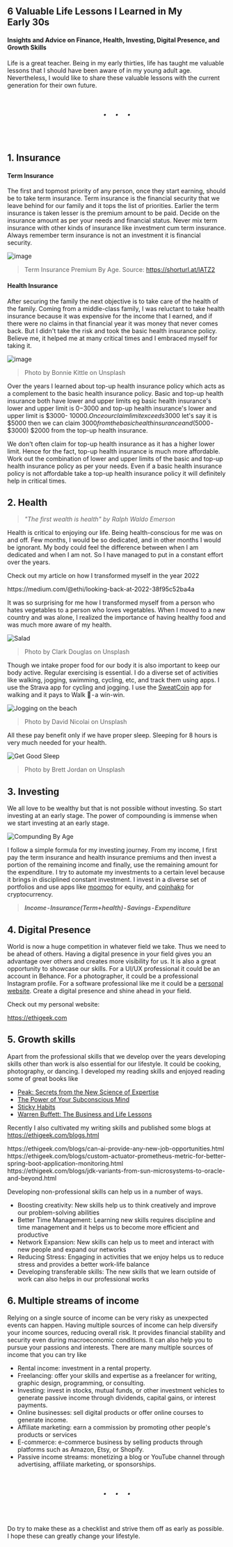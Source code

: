 ## 6 Valuable Life Lessons I Learned in My Early 30s 
#### Insights and Advice on Finance, Health, Investing, Digital Presence, and Growth Skills 

Life is a great teacher. Being in my early thirties, life has taught me valuable lessons that I should have been aware of in my young adult age. Nevertheless, I would like to share these valuable lessons with the current generation for their own future. 

<br>
<h6 align="center">&#x2022;&nbsp;&nbsp;&nbsp;&nbsp;&nbsp;&#x2022;&nbsp;&nbsp;&nbsp;&nbsp;&nbsp;&#x2022;</h6>
<br>

## 1. Insurance
#### Term Insurance 
The first and topmost priority of any person, once they start earning, should be to take term insurance. Term insurance is the financial security that we leave behind for our family and it tops the list of priorities. Earlier the term insurance is taken lesser is the premium amount to be paid. Decide on the insurance amount as per your needs and financial status. Never mix term insurance with other kinds of insurance like investment cum term insurance. Always remember term insurance is not an investment it is financial security.

![image](https://user-images.githubusercontent.com/7569031/236856268-4209dbce-909f-4b05-8fa6-c94350ec243e.png)
> Term Insurance Premium By Age. Source: https://shorturl.at/lATZ2

#### Health Insurance
After securing the family the next objective is to take care of the health of the family. Coming from a middle-class family, I was reluctant to take health insurance because it was expensive for the income that I earned, and if there were no claims in that financial year it was money that never comes back. But I didn't take the risk and took the basic health insurance policy. Believe me, it helped me at many critical times and I embraced myself for taking it.

![image](https://user-images.githubusercontent.com/7569031/236858555-b474df05-eec7-4a8f-add0-bce637372445.png)
> Photo by Bonnie Kittle on Unsplash

Over the years I learned about top-up health insurance policy which acts as a complement to the basic health insurance policy. Basic and top-up health insurance both have lower and upper limits eg basic health insurance's lower and upper limit is $0 - $3000 and top-up health insurance's lower and upper limit is $3000- $10000. Once our claim limit exceeds 3000$ let's say it is $5000 then we can claim $3000 from the basic health insurance and ($5000 - $3000) $2000 from the top-up health insurance.

We don't often claim for top-up health insurance as it has a higher lower limit. Hence for the fact, top-up health insurance is much more affordable. Work out the combination of lower and upper limits of the basic and top-up health insurance policy as per your needs. Even if a basic health insurance policy is not affordable take a top-up health insurance policy it will definitely help in critical times.


## 2. Health
> <i>"The first wealth is health" by Ralph Waldo Emerson</i>

Health is critical to enjoying our life. Being health-conscious for me was on and off. Few months, I would be so dedicated, and in other months I would be ignorant. My body could feel the difference between when I am dedicated and when I am not. So I have managed to put in a constant effort over the years.

Check out my article on how I transformed myself in the year 2022

<div class="embed_link">https://medium.com/@ethi/looking-back-at-2022-38f95c52ba4a</div>

It was so surprising for me how I transformed myself from a person who hates vegetables to a person who loves vegetables. When I moved to a new country and was alone, I realized the importance of having healthy food and was much more aware of my health.

![Salad](https://user-images.githubusercontent.com/7569031/236862642-4d056ffe-7e13-41ec-bb77-2d32313810c0.png)
> Photo by Clark Douglas on Unsplash

Though we intake proper food for our body it is also important to keep our body active. Regular exercising is essential. I do a diverse set of activities like walking, jogging, swimming, cycling, etc, and track them using apps. I use the Strava app for cycling and jogging. I use the [SweatCoin](https://sweatco.in/ws/ethirajsrinivasan) app for walking and it pays to Walk 🚶 - a win-win. 

![Jogging on the beach](https://user-images.githubusercontent.com/7569031/236862742-d4172f9a-a4cc-4300-8f92-50dc09701b58.png)
> Photo by David Nicolai on Unsplash


All these pay benefit only if we have proper sleep. Sleeping for 8 hours is very much needed for your health. 

![Get Good Sleep](https://user-images.githubusercontent.com/7569031/236862913-e4e620f3-9759-4e7f-abb8-d6d1b71e242d.png)
> Photo by Brett Jordan on Unsplash

## 3. Investing
We all love to be wealthy but that is not possible without investing. So start investing at an early stage. The power of compounding is immense when we start investing at an early stage.

![Compunding By Age](https://user-images.githubusercontent.com/7569031/236863422-d397d39f-f7e2-42da-b48f-2e5c84d12e63.png)

I follow a simple formula for my investing journey. From my income, I first pay the term insurance and health insurance premiums and then invest a portion of the remaining income and finally, use the remaining amount for the expenditure. I try to automate my investments to a certain level because it brings in disciplined constant investment. I invest in a diverse set of portfolios and use apps like [moomoo](https://j.moomoo.com/00xAOU) for equity, and [coinhako](https://www.coinhako.com/affiliations/sign_up/285810_54724814) for cryptocurrency. 
><b><i> Income - Insurance(Term+health) - Savings - Expenditure</i></b>

## 4. Digital Presence
World is now a huge competition in whatever field we take. Thus we need to be ahead of others. Having a digital presence in your field gives you an advantage over others and creates more visibility for us. It is also a great opportunity to showcase our skills. For a UI/UX professional it could be an account in Behance. For a photographer, it could be a professional Instagram profile. For a software professional like me it could be a [personal website](https://ethigeek.com). Create a digital presence and shine ahead in your field.

Check out my personal website:

https://ethigeek.com

## 5. Growth skills 
Apart from the professional skills that we develop over the years developing skills other than work is also essential for our lifestyle. It could be cooking, photography, or dancing. I developed my reading skills and enjoyed reading some of great books like
* [Peak: Secrets from the New Science of Expertise](https://amzn.to/3nV4pck)
* [The Power of Your Subconscious Mind](https://amzn.to/3zDSbHx)
* [Sticky Habits](https://amzn.to/3Goxof1)
* [Warren Buffett: The Business and Life Lessons](https://amzn.to/3nVa2Y5)

Recently I also cultivated my writing skills and published some blogs at https://ethigeek.com/blogs.html

<div class="embed_link">https://ethigeek.com/blogs/can-ai-provide-any-new-job-opportunities.html</div>
<div class="embed_link">https://ethigeek.com/blogs/custom-actuator-prometheus-metric-for-better-spring-boot-application-monitoring.html</div>
<div class="embed_link">https://ethigeek.com/blogs/jdk-variants-from-sun-microsystems-to-oracle-and-beyond.html</div>

Developing non-professional skills can help us in a number of ways.
* Boosting creativity: New skills help us to think creatively and improve our problem-solving abilities
* Better Time Management: Learning new skills requires discipline and time management and it helps us to become more efficient and productive
* Network Expansion: New skills can help us to meet and interact with new people and expand our networks
* Reducing Stress: Engaging in activities that we enjoy helps us to reduce stress and provides a better work-life balance
* Developing transferable skills: The new skills that we learn outside of work can also helps in our professional works

## 6. Multiple streams of income 
Relying on a single source of income can be very risky as unexpected events can happen. Having multiple sources of income can help diversify your income sources, reducing overall risk. It provides financial stability and security even during macroeconomic conditions. It can also help you to pursue your passions and interests. There are many multiple sources of income that you can try like 
* Rental income: investment in a rental property.
* Freelancing: offer your skills and expertise as a freelancer for writing, graphic design, programming, or consulting.
* Investing: invest in stocks, mutual funds, or other investment vehicles to generate passive income through dividends, capital gains, or interest payments.
* Online businesses: sell digital products or offer online courses to generate income.
* Affiliate marketing: earn a commission by promoting other people's products or services 
* E-commerce: e-commerce business by selling products through platforms such as Amazon, Etsy, or Shopify.
* Passive income streams: monetizing a blog or YouTube channel through advertising, affiliate marketing, or sponsorships.

<br>
<h6 align="center">&#x2022;&nbsp;&nbsp;&nbsp;&nbsp;&nbsp;&#x2022;&nbsp;&nbsp;&nbsp;&nbsp;&nbsp;&#x2022;</h6>
<br>

Do try to make these as a checklist and strive them off as early as possible. I hope these can greatly change your lifestyle.

